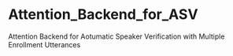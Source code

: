 # Attention_Backend_for_ASV
Attention Backend for Aotumatic Speaker Verification with Multiple Enrollment Utterances
